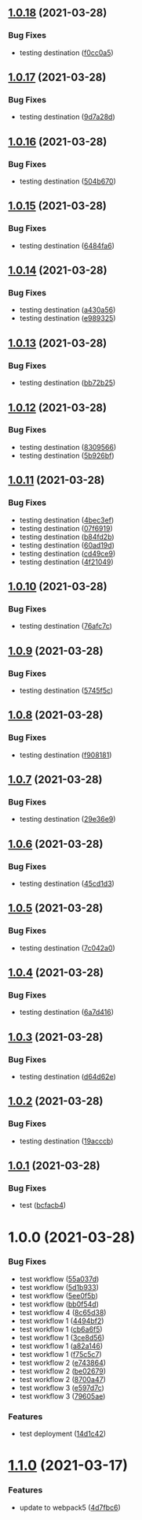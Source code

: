 ## [1.0.18](https://github.com/CoCreate-app/test/compare/v1.0.17...v1.0.18) (2021-03-28)


### Bug Fixes

* testing destination ([f0cc0a5](https://github.com/CoCreate-app/test/commit/f0cc0a54176ee5cd9f5b09a3e2770f475b6acf88))

## [1.0.17](https://github.com/CoCreate-app/test/compare/v1.0.16...v1.0.17) (2021-03-28)


### Bug Fixes

* testing destination ([9d7a28d](https://github.com/CoCreate-app/test/commit/9d7a28dfe56d9b27c09629b9eb006825eea260f4))

## [1.0.16](https://github.com/CoCreate-app/test/compare/v1.0.15...v1.0.16) (2021-03-28)


### Bug Fixes

* testing destination ([504b670](https://github.com/CoCreate-app/test/commit/504b670a4ee79fa999c046fa6e9c31038ea4476b))

## [1.0.15](https://github.com/CoCreate-app/test/compare/v1.0.14...v1.0.15) (2021-03-28)


### Bug Fixes

* testing destination ([6484fa6](https://github.com/CoCreate-app/test/commit/6484fa697ed020626a4024523ef987b3afa0896e))

## [1.0.14](https://github.com/CoCreate-app/test/compare/v1.0.13...v1.0.14) (2021-03-28)


### Bug Fixes

* testing destination ([a430a56](https://github.com/CoCreate-app/test/commit/a430a56a4ae5d323ec1b866ea44d1dcdddf8256c))
* testing destination ([e989325](https://github.com/CoCreate-app/test/commit/e989325afa9f86c4c5927eb6e85456ff696e6031))

## [1.0.13](https://github.com/CoCreate-app/test/compare/v1.0.12...v1.0.13) (2021-03-28)


### Bug Fixes

* testing destination ([bb72b25](https://github.com/CoCreate-app/test/commit/bb72b2551a12db69fbeb62e7d6aa69299836405c))

## [1.0.12](https://github.com/CoCreate-app/test/compare/v1.0.11...v1.0.12) (2021-03-28)


### Bug Fixes

* testing destination ([8309566](https://github.com/CoCreate-app/test/commit/830956628a92730073dd6a2dcdf195deb90457f8))
* testing destination ([5b926bf](https://github.com/CoCreate-app/test/commit/5b926bffd863f102a180c4533e54c67014f90b7f))

## [1.0.11](https://github.com/CoCreate-app/test/compare/v1.0.10...v1.0.11) (2021-03-28)


### Bug Fixes

* testing destination ([4bec3ef](https://github.com/CoCreate-app/test/commit/4bec3ef492f6ed6ff606b2798e3b1c759f30f55b))
* testing destination ([07f6919](https://github.com/CoCreate-app/test/commit/07f691946d5bdf068ced00486a1d8db5e97cd2e3))
* testing destination ([b84fd2b](https://github.com/CoCreate-app/test/commit/b84fd2bfc04b5fd8055994a9833c9d0fa1af1d87))
* testing destination ([60ad19d](https://github.com/CoCreate-app/test/commit/60ad19d84672b3dea2bea67e08e75dfad4d71cd2))
* testing destination ([cd49ce9](https://github.com/CoCreate-app/test/commit/cd49ce9057e3a47b6d4e5a33dd8ffda307e32ad9))
* testing destination ([4f21049](https://github.com/CoCreate-app/test/commit/4f21049a4e3b392148817d336fb378b504cfa828))

## [1.0.10](https://github.com/CoCreate-app/test/compare/v1.0.9...v1.0.10) (2021-03-28)


### Bug Fixes

* testing destination ([76afc7c](https://github.com/CoCreate-app/test/commit/76afc7cae3c2c0350313b2f3c1b58bd5c02ffe6e))

## [1.0.9](https://github.com/CoCreate-app/test/compare/v1.0.8...v1.0.9) (2021-03-28)


### Bug Fixes

* testing destination ([5745f5c](https://github.com/CoCreate-app/test/commit/5745f5c9e4d419b593e11f4fe8e8f10f547fdc8c))

## [1.0.8](https://github.com/CoCreate-app/test/compare/v1.0.7...v1.0.8) (2021-03-28)


### Bug Fixes

* testing destination ([f908181](https://github.com/CoCreate-app/test/commit/f9081818c88d73e1b90ad359af234c5c3d73293a))

## [1.0.7](https://github.com/CoCreate-app/test/compare/v1.0.6...v1.0.7) (2021-03-28)


### Bug Fixes

* testing destination ([29e36e9](https://github.com/CoCreate-app/test/commit/29e36e98d9da27eb3c339bf4a3a6a213b1dbec69))

## [1.0.6](https://github.com/CoCreate-app/test/compare/v1.0.5...v1.0.6) (2021-03-28)


### Bug Fixes

* testing destination ([45cd1d3](https://github.com/CoCreate-app/test/commit/45cd1d375e74074abed6815180e8521f8d99505c))

## [1.0.5](https://github.com/CoCreate-app/test/compare/v1.0.4...v1.0.5) (2021-03-28)


### Bug Fixes

* testing destination ([7c042a0](https://github.com/CoCreate-app/test/commit/7c042a05f2e90affe21113375cd0025ce3bd9d85))

## [1.0.4](https://github.com/CoCreate-app/test/compare/v1.0.3...v1.0.4) (2021-03-28)


### Bug Fixes

* testing destination ([6a7d416](https://github.com/CoCreate-app/test/commit/6a7d416553409f837a4e27272fe6b785bde31532))

## [1.0.3](https://github.com/CoCreate-app/test/compare/v1.0.2...v1.0.3) (2021-03-28)


### Bug Fixes

* testing destination ([d64d62e](https://github.com/CoCreate-app/test/commit/d64d62ea4a298b48c48a8e2945a2ff1fe8933a69))

## [1.0.2](https://github.com/CoCreate-app/test/compare/v1.0.1...v1.0.2) (2021-03-28)


### Bug Fixes

* testing destination ([19acccb](https://github.com/CoCreate-app/test/commit/19acccbb44a827485dbab10faf6837cd3ccda5fb))

## [1.0.1](https://github.com/CoCreate-app/test/compare/v1.0.0...v1.0.1) (2021-03-28)


### Bug Fixes

* test ([bcfacb4](https://github.com/CoCreate-app/test/commit/bcfacb47aa4fe4baeac7cbd39cc9e5eba86e1282))

# 1.0.0 (2021-03-28)


### Bug Fixes

* test workflow ([55a037d](https://github.com/CoCreate-app/test/commit/55a037d49ca5b1b9554ce627572a9bc9c18a3828))
* test workflow ([5d1b933](https://github.com/CoCreate-app/test/commit/5d1b93346261cc201a11c9c228264353c1d76a9e))
* test workflow ([5ee0f5b](https://github.com/CoCreate-app/test/commit/5ee0f5b98dc510458d6bbd17a8dd5cf8967417dd))
* test workflow ([bb0f54d](https://github.com/CoCreate-app/test/commit/bb0f54d3d557e74c1cda4d4bb798f5aef8787d53))
* test workflow  4 ([8c65d38](https://github.com/CoCreate-app/test/commit/8c65d3809575d48cc491a57b4872562ead01c53d))
* test workflow 1 ([4494bf2](https://github.com/CoCreate-app/test/commit/4494bf2090672ae8cec0bd49e44e62e2721d4d37))
* test workflow 1 ([cb6a6f5](https://github.com/CoCreate-app/test/commit/cb6a6f5c0073b3a60d500dd1169738241fcb2634))
* test workflow 1 ([3ce8d56](https://github.com/CoCreate-app/test/commit/3ce8d56e83eed3285dfdf589c4631d7818bf7a8e))
* test workflow 1 ([a82a146](https://github.com/CoCreate-app/test/commit/a82a146bde76d6cc3debab85aa17b554316b389d))
* test workflow 1 ([f75c5c7](https://github.com/CoCreate-app/test/commit/f75c5c7c4c0a641f940f1882858b2658a92f503a))
* test workflow 2 ([e743864](https://github.com/CoCreate-app/test/commit/e74386451030f499b42e7b715c07416b7c8d10bf))
* test workflow 2 ([be02679](https://github.com/CoCreate-app/test/commit/be02679168ae5ddd493b417b3661d3979c3dc926))
* test workflow 2 ([8700a47](https://github.com/CoCreate-app/test/commit/8700a477b66b59a16a6dd2cf9cf4537f0a24a78b))
* test workflow 3 ([e597d7c](https://github.com/CoCreate-app/test/commit/e597d7c8d7b07fb4306e2598aebf8abbd56dc3e6))
* test workflow 3 ([79605ae](https://github.com/CoCreate-app/test/commit/79605aedb58d6267da100b9d0e915215bfc4efb1))


### Features

* test deployment ([14d1c42](https://github.com/CoCreate-app/test/commit/14d1c4230cdd9615242ef095f2224f3e2fcf5aed))

# [1.1.0](https://github.com/CoCreate-app/CoCreate-boilerplate/compare/v1.0.2...v1.1.0) (2021-03-17)


### Features

* update to webpack5 ([4d7fbc6](https://github.com/CoCreate-app/CoCreate-boilerplate/commit/4d7fbc6ed4ada72d4b43f3477c55b6b1cda17ce9))
